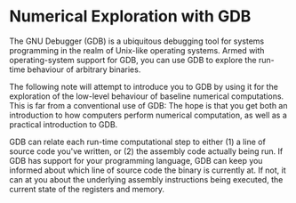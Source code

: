 # Numerical Exploration with GDB

The GNU Debugger (GDB) is a ubiquitous debugging tool for systems programming
in the realm of Unix-like operating systems. Armed with operating-system
support for GDB, you can use GDB to explore the run-time behaviour of arbitrary
binaries.

The following note will attempt to introduce you to GDB by using it for the
exploration of the low-level behaviour of baseline numerical computations. This
is far from a conventional use of GDB: The hope is that you get both an
introduction to how computers perform numerical computation, as well as a
practical introduction to GDB.

GDB can relate each run-time computational step to either (1) a line of source
code you've written, or (2) the assembly code actually being run. If GDB has
support for your programming language, GDB can keep you informed about which
line of source code the binary is currently at. If not, it can at you about the
underlying assembly instructions being executed, the current state of the
registers and memory.
